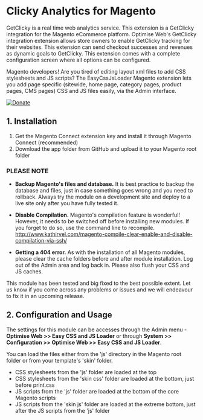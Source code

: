# Clicky Analytics for Magento

GetClicky is a real time web analytics service. This extension is a GetClicky integration for the Magento eCommerce platform. Optimise Web's GetClicky integration extension allows store owners to enable GetClicky tracking for their websites. This extension can send checkout successes and revenues as dynamic goals to GetClicky.  This extension comes with a complete configuration screen where all options can be configured.

Magento developers! Are you tired of editing layout xml files to add CSS stylesheets and JS scripts? The EasyCssJsLoader Magento extension lets you add page specific (sitewide, home page, category pages, product pages, CMS pages) CSS and JS files easily, via the Admin interface.

[![Donate](https://www.paypalobjects.com/en_US/GB/i/btn/btn_donateCC_LG.gif)](https://www.paypal.com/cgi-bin/webscr?cmd=_s-xclick&hosted_button_id=YNKF9CGE3V5HJ)

## 1. Installation

1. Get the Magento Connect extension key and install it through Magento Connect (recommended)
2. Download the app folder from GitHub and upload it to your Magento root folder

### PLEASE NOTE

* **Backup Magento's files and database.** It is best practice to backup the database and files, just in case something goes wrong and you need to rollback. Always try the module on a development site and deploy to a live site only after you have fully tested it.

* **Disable Compilation.** Magento's compilation feature is wonderful! However, it needs to be switched off before installing new modules. If you forget to do so, use the command line to recompile. http://www.kathirvel.com/magento-compile-clear-enable-and-disable-compilation-via-ssh/

* **Getting a 404 error.** As with the installation of all Magento modules, please clear the cache folders before and after module installation. Log out of the Admin area and log back in. Please also flush your CSS and JS caches.

This module has been tested and big fixed to the best possible extent. Let us know if you come across any problems or issues and we will endeavour to fix it in an upcoming release.

## 2. Configuration and Usage

The settings for this module can be accesses through the Admin menu - **Optimise Web >> Easy CSS and JS Loader** or through **System >> Configuration >> Optimise Web >> Easy CSS and JS Loader**.

You can load the files either from the 'js' directory in the Magento root folder or from your template's 'skin' folder.

* CSS stylesheets from the 'js' folder are loaded at the top
* CSS stylesheets from the 'skin css' folder are loaded at the bottom, just before print.css
* JS scripts from the 'js' folder are loaded at the bottom of the core Magento scripts
* JS scripts from the 'skin js' folder are loaded at the extreme bottom, just after the JS scripts from the 'js' folder

